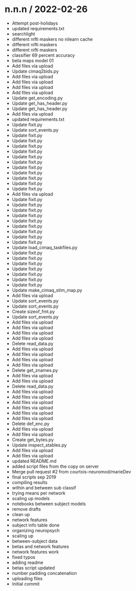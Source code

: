 
n.n.n / 2022-02-26
==================

  * Attempt post-holidays
  * updated requirements.txt
  * searchlight
  * different nifti maskers no nilearn cache
  * different nifti maskers
  * different nifti maskers
  * classifier 69 percent accuracy
  * beta maps model 01
  * Add files via upload
  * Update cimaq2bids.py
  * Add files via upload
  * Add files via upload
  * Add files via upload
  * Add files via upload
  * Update get_encoding.py
  * Update get_has_header.py
  * Update get_has_header.py
  * Add files via upload
  * updated requirements.txt
  * Update fixit.py
  * Update sort_events.py
  * Update fixit.py
  * Update fixit.py
  * Update fixit.py
  * Update fixit.py
  * Update fixit.py
  * Update fixit.py
  * Update fixit.py
  * Update fixit.py
  * Update fixit.py
  * Update fixit.py
  * Update fixit.py
  * Add files via upload
  * Update fixit.py
  * Update fixit.py
  * Update fixit.py
  * Update fixit.py
  * Update fixit.py
  * Update fixit.py
  * Update fixit.py
  * Update fixit.py
  * Update fixit.py
  * Update load_cimaq_taskfiles.py
  * Update fixit.py
  * Update fixit.py
  * Update fixit.py
  * Update fixit.py
  * Update fixit.py
  * Update fixit.py
  * Update fixit.py
  * Update make_cimaq_stim_map.py
  * Add files via upload
  * Update sort_events.py
  * Update sort_events.py
  * Create sizeof_fmt.py
  * Update sort_events.py
  * Add files via upload
  * Add files via upload
  * Add files via upload
  * Add files via upload
  * Delete read_data.py
  * Add files via upload
  * Add files via upload
  * Add files via upload
  * Add files via upload
  * Delete get_znames.py
  * Add files via upload
  * Add files via upload
  * Delete read_data.py
  * Add files via upload
  * Add files via upload
  * Add files via upload
  * Add files via upload
  * Add files via upload
  * Add files via upload
  * Delete def_enc.py
  * Add files via upload
  * Add files via upload
  * Create get_bytes.py
  * Update inspect_stables.py
  * Add files via upload
  * Add files via upload
  * updated README.md
  * added script files from the copy on server
  * Merge pull request #2 from courtois-neuromod/marieDev
  * final scripts sep 2019
  * compiling results
  * within and between sub classif
  * trying means per network
  * scaling up models
  * notebooks between subject models
  * remove drafts
  * clean up
  * network features
  * subject info table done
  * organizing neuropsych
  * scaling up
  * between-subject data
  * betas and network features
  * network features work
  * fixed typos
  * adding readme
  * betas script updated
  * number padding concatenation
  * uploading files
  * Initial commit
